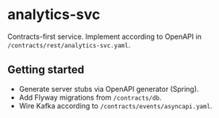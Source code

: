 # analytics-svc
Contracts-first service. Implement according to OpenAPI in `/contracts/rest/analytics-svc.yaml`.

## Getting started
- Generate server stubs via OpenAPI generator (Spring).
- Add Flyway migrations from `/contracts/db`.
- Wire Kafka according to `/contracts/events/asyncapi.yaml`.
